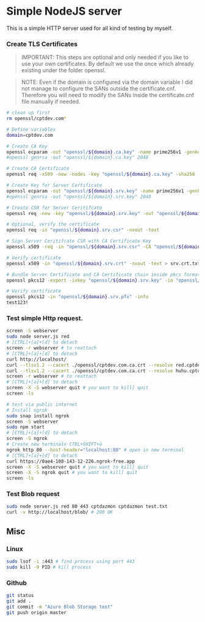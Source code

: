 # Simple NodeJS server

This is a simple HTTP server used for all kind of testing by myself.

### Create TLS Certificates

> IMPORTANT: This steps are optional and only needed if you like to use your own certificates. By default we use the once which already existing under the folder openssl.

> NOTE: Even if the domain is configured via the domain variable I did not manage to configure the SANs outside the certificate.cnf. Therefore you will need to modify the SANs inside the certificate.cnf file manually if needed.

~~~ bash
# clean up first
rm openssl/cptdev.com*

# Define variables
domain=cptdev.com

# Create CA Key
openssl ecparam -out "openssl/${domain}.ca.key" -name prime256v1 -genkey
#openssl genrsa -out "openssl/${domain}.ca.key" 2048 

# Create CA Certificate
openssl req -x509 -new -nodes -key "openssl/${domain}.ca.key" -sha256 -days 365 -config certificate.cnf -extensions v3_ca -subj "/CN=${domain} CA" -out "openssl/${domain}.ca.crt"

# Create Key for Server Certificate
openssl ecparam -out "openssl/${domain}.srv.key" -name prime256v1 -genkey
#openssl genrsa -out "openssl/${domain}.srv.key" 2048

# Create CSR for Server Ceritifcate
openssl req -new -key "openssl/${domain}.srv.key" -out "openssl/${domain}.srv.csr" -extensions v3_req -config certificate.cnf -subj "/CN=www.${domain}"

# Optional, verify the certificate
openssl req -in "openssl/${domain}.srv.csr" -noout -text

# Sign Server Ceritifcate CSR with CA Certificate Key
openssl x509 -req -in "openssl/${domain}.srv.csr" -CA "openssl/${domain}.ca.crt" -CAkey "openssl/${domain}.ca.key" -CAcreateserial -out "openssl/${domain}.srv.crt" -days 365 -sha256 -extfile certificate.cnf -extensions v3_req

# Verify certificate
openssl x509 -in "openssl/${domain}.srv.crt" -noout -text > srv.crt.txt

# Bundle Server Certificate and CA Certificate chain inside pkcs format.
openssl pkcs12 -export -inkey "openssl/${domain}.srv.key" -in "openssl/${domain}.srv.crt" -certfile "openssl/${domain}.ca.crt" -out "openssl/${domain}.srv.pfx" -password pass:test123!

# Verify certificate
openssl pkcs12 -in "openssl/${domain}.srv.pfx" -info
test123!
~~~

### Test simple Http request.

~~~ bash
screen -S webserver
sudo node server.js red
# [CTRL]+[a]+[d] to detach
screen -r webserver # to reattach
# [CTRL]+[a]+[d] to detach
curl http://localhost/
curl --tlsv1.2 --cacert ./openssl/cptdev.com.ca.crt --resolve red.cptdev.com:443:127.0.0.1 -v https://red.cptdev.com/ # should server 200 OK
curl --tlsv1.2 --cacert ./openssl/cptdev.com.ca.crt --resolve huhu.cptdev.com:443:127.0.0.1 -v https://huhu.cptdev.com/ # should server 200 OK
screen -r webserver # to reattach
# [CTRL]+[a]+[d] to detach
screen -X -S webserver quit # you want to kill] quit
screen -ls

# test via public internet
# Install ngrok
sudo snap install ngrok
screen -S webserver
sudo npm start
# [CTRL]+[a]+[d] to detach
screen -S ngrok
# Create new terminaln CTRL+SHIFT+ö
ngrok http 80 --host-header="localhost:80" # open in new terminal
# [CTRL]+[a]+[d] to detach
curl https://0ae4-108-143-12-226.ngrok-free.app 
screen -X -S webserver quit # you want to kill] quit
screen -X -S ngrok quit # you want to kill] quit
screen -ls
~~~

### Test Blob request

~~~ bash
sudo node server.js red 80 443 cptdazmon cptdazmon test.txt
curl -v http://localhost/blob/ # 200 OK
~~~

## Misc

### Linux

~~~bash
sudo lsof -i :443 # find process using port 443
sudo kill -9 PID # kill process
~~~


### Github

~~~bash
git status
git add .
git commit -m "Azure Blob Storage test"
git push origin master
~~~

